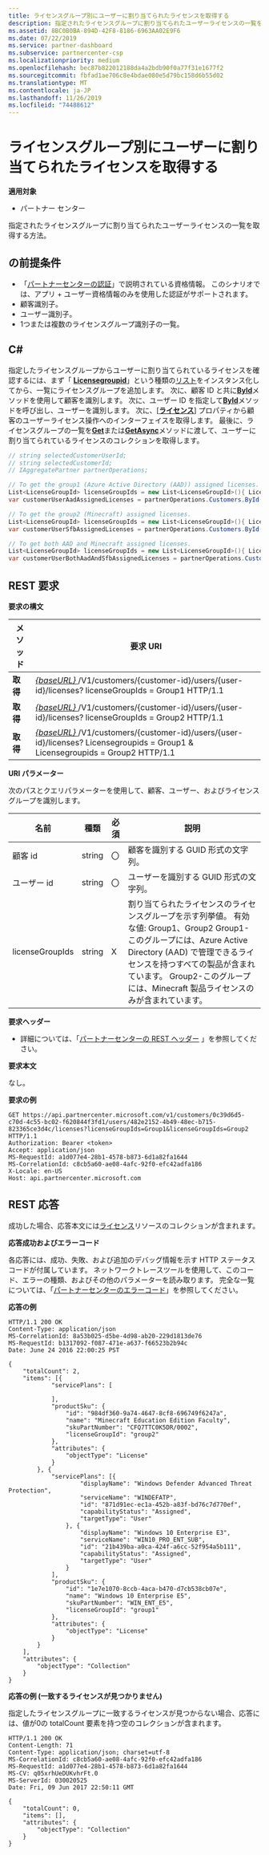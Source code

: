 ```yaml
---
title: ライセンスグループ別にユーザーに割り当てられたライセンスを取得する
description: 指定されたライセンスグループに割り当てられたユーザーライセンスの一覧を取得する方法。
ms.assetid: 8BC0B0BA-894D-42F8-8186-6963AA02E9F6
ms.date: 07/22/2019
ms.service: partner-dashboard
ms.subservice: partnercenter-csp
ms.localizationpriority: medium
ms.openlocfilehash: bec87b822012188da4a2bdb90f0a77f31e1677f2
ms.sourcegitcommit: fbfad1ae706c8e4bdae080e5d79bc158d6b55d02
ms.translationtype: MT
ms.contentlocale: ja-JP
ms.lasthandoff: 11/26/2019
ms.locfileid: "74488612"
---
```

# <a name="get-licenses-assigned-to-a-user-by-license-group"></a>ライセンスグループ別にユーザーに割り当てられたライセンスを取得する

**適用対象**

- パートナー センター

指定されたライセンスグループに割り当てられたユーザーライセンスの一覧を取得する方法。

## <a name="span-idprerequisitesspan-idprerequisitesspan-idprerequisitesprerequisites"></a><span id="Prerequisites"/><span id="prerequisites"/><span id="PREREQUISITES"/>の前提条件


- 「[パートナーセンターの認証](partner-center-authentication.md)」で説明されている資格情報。 このシナリオでは、アプリ + ユーザー資格情報のみを使用した認証がサポートされます。
- 顧客識別子。
- ユーザー識別子。
- 1つまたは複数のライセンスグループ識別子の一覧。

## <a name="span-idc_span-idc_c"></a><span id="C_"/><span id="c_"/>C#


指定したライセンスグループからユーザーに割り当てられているライセンスを確認するには、まず「 [**Licensegroupid**](https://docs.microsoft.com/dotnet/api/microsoft.store.partnercenter.models.licenses.licensegroupid)」という種類の[リスト](https://docs.microsoft.com/dotnet/api/system.collections.generic.list-1)をインスタンス化してから、一覧にライセンスグループを追加します。 次に、顧客 ID と共に[**ById**](https://docs.microsoft.com/dotnet/api/microsoft.store.partnercenter.customers.icustomercollection.byid)メソッドを使用して顧客を識別します。 次に、ユーザー ID を指定して[**ById**](https://docs.microsoft.com/dotnet/api/microsoft.store.partnercenter.customerusers.icustomerusercollection.byid)メソッドを呼び出し、ユーザーを識別します。 次に、[[**ライセンス**](https://docs.microsoft.com/dotnet/api/microsoft.store.partnercenter.customerusers.icustomeruser.licenses)] プロパティから顧客のユーザーライセンス操作へのインターフェイスを取得します。 最後に、ライセンスグループの一覧を[**Get**](https://docs.microsoft.com/dotnet/api/microsoft.store.partnercenter.customerusers.icustomeruserlicensecollection.get)または[**GetAsync**](https://docs.microsoft.com/dotnet/api/microsoft.store.partnercenter.customerusers.icustomeruserlicensecollection.getasync)メソッドに渡して、ユーザーに割り当てられているライセンスのコレクションを取得します。

``` csharp
// string selectedCustomerUserId;
// string selectedCustomerId;
// IAggregatePartner partnerOperations;

// To get the group1 (Azure Active Directory (AAD)) assigned licenses.
List<LicenseGroupId> licenseGroupIds = new List<LicenseGroupId>(){ LicenseGroupId.Group1 };
var customerUserAadAssignedLicenses = partnerOperations.Customers.ById(selectedCustomerId).Users.ById(selectedCustomerUserId).Licenses.Get(licenseGroupIds);

// To get the group2 (Minecraft) assigned licenses.
List<LicenseGroupId> licenseGroupIds = new List<LicenseGroupId>(){ LicenseGroupId.Group2 };
var customerUserSfbAssignedLicenses = partnerOperations.Customers.ById(selectedCustomerId).Users.ById(selectedCustomerUserId).Licenses.Get(licenseGroupIds);

// To get both AAD and Minecraft assigned licenses.
List<LicenseGroupId> licenseGroupIds = new List<LicenseGroupId>(){ LicenseGroupId.Group1, LicenseGroupId.Group2 };
var customerUserBothAadAndSfbAssignedLicenses = partnerOperations.Customers.ById(selectedCustomerId).Users.ById(selectedCustomerUserId).Licenses.Get(licenseGroupIds);
```

## <a name="span-id_requestspan-id_requestspan-id_request-rest-request"></a><span id="_Request"/><span id="_request"/><span id="_REQUEST"/> REST 要求

**要求の構文**

| メソッド  | 要求 URI                                                                                                                                            |
|---------|--------------------------------------------------------------------------------------------------------------------------------------------------------|
| **取得** | [ *{baseURL}* ](partner-center-rest-urls.md)/V1/customers/{customer-id}/users/{user-id}/licenses? licenseGroupIds = Group1 HTTP/1.1                        |
| **取得** | [ *{baseURL}* ](partner-center-rest-urls.md)/V1/customers/{customer-id}/users/{user-id}/licenses? licenseGroupIds = Group2 HTTP/1.1                        |
| **取得** | [ *{baseURL}* ](partner-center-rest-urls.md)/V1/customers/{customer-id}/users/{user-id}/licenses? Licensegroupids = Group1 & Licensegroupids = Group2 HTTP/1.1 |


**URI パラメーター**

次のパスとクエリパラメーターを使用して、顧客、ユーザー、およびライセンスグループを識別します。

| 名前            | 種類   | 必須 | 説明                                                                                                                                                                                                                                                           |
|-----------------|--------|----------|-----------------------------------------------------------------------------------------------------------------------------------------------------------------------------------------------------------------------------------------------------------------------|
| 顧客 id     | string | 〇      | 顧客を識別する GUID 形式の文字列。                                                                                                                                                                                                                 |
| ユーザー id         | string | 〇      | ユーザーを識別する GUID 形式の文字列。                                                                                                                                                                                                                     |
| licenseGroupIds | string | X       | 割り当てられたライセンスのライセンスグループを示す列挙値。 有効な値: Group1、Group2 Group1-このグループには、Azure Active Directory (AAD) で管理できるライセンスを持つすべての製品が含まれています。 Group2-このグループには、Minecraft 製品ライセンスのみが含まれています。 |

 

**要求ヘッダー**

- 詳細については、「[パートナーセンターの REST ヘッダー](headers.md) 」を参照してください。

**要求本文**

なし。

**要求の例**

```http
GET https://api.partnercenter.microsoft.com/v1/customers/0c39d6d5-c70d-4c55-bc02-f620844f3fd1/users/482e2152-4b49-48ec-b715-823365ce3d4c/licenses?licenseGroupIds=Group1&licenseGroupIds=Group2 HTTP/1.1
Authorization: Bearer <token>
Accept: application/json
MS-RequestId: a1d077e4-28b1-4578-b873-6d1a82fa1644
MS-CorrelationId: c8cb5a60-ae08-4afc-92f0-efc42adfa186
X-Locale: en-US
Host: api.partnercenter.microsoft.com
```

## <a name="span-id_responsespan-id_responsespan-id_response-rest-response"></a><span id="_Response"/><span id="_response"/><span id="_RESPONSE"/> REST 応答

成功した場合、応答本文には[ライセンス](license-resources.md#license)リソースのコレクションが含まれます。

**応答成功およびエラーコード**

各応答には、成功、失敗、および追加のデバッグ情報を示す HTTP ステータスコードが付属しています。 ネットワークトレースツールを使用して、このコード、エラーの種類、およびその他のパラメーターを読み取ります。 完全な一覧については、「[パートナーセンターのエラーコード](error-codes.md)」を参照してください。

**応答の例**

```http
HTTP/1.1 200 OK
Content-Type: application/json
MS-CorrelationId: 8a53b025-d5be-4d98-ab20-229d1813de76
MS-RequestId: b1317092-f087-471e-a637-f66523b2b94c
Date: June 24 2016 22:00:25 PST

{
    "totalCount": 2,
    "items": [{
            "servicePlans": [

            ],
            "productSku": {
                "id": "984df360-9a74-4647-8cf8-696749f6247a",
                "name": "Minecraft Education Edition Faculty",
                "skuPartNumber": "CFQ7TTC0K5DR/0002",
                "licenseGroupId": "group2"
            },
            "attributes": {
                "objectType": "License"
            }
        }, {
            "servicePlans": [{
                    "displayName": "Windows Defender Advanced Threat Protection",
                    "serviceName": "WINDEFATP",
                    "id": "871d91ec-ec1a-452b-a83f-bd76c7d770ef",
                    "capabilityStatus": "Assigned",
                    "targetType": "User"
                }, {
                    "displayName": "Windows 10 Enterprise E3",
                    "serviceName": "WIN10_PRO_ENT_SUB",
                    "id": "21b439ba-a0ca-424f-a6cc-52f954a5b111",
                    "capabilityStatus": "Assigned",
                    "targetType": "User"
                }
            ],
            "productSku": {
                "id": "1e7e1070-8ccb-4aca-b470-d7cb538cb07e",
                "name": "Windows 10 Enterprise E5",
                "skuPartNumber": "WIN_ENT_E5",
                "licenseGroupId": "group1"
            },
            "attributes": {
                "objectType": "License"
            }
        }
    ],
    "attributes": {
        "objectType": "Collection"
    }
}
```

**応答の例 (一致するライセンスが見つかりません)**

指定したライセンスグループに一致するライセンスが見つからない場合、応答には、値が0の totalCount 要素を持つ空のコレクションが含まれます。

```http
HTTP/1.1 200 OK
Content-Length: 71
Content-Type: application/json; charset=utf-8
MS-CorrelationId: c8cb5a60-ae08-4afc-92f0-efc42adfa186
MS-RequestId: a1d077e4-28b1-4578-b873-6d1a82fa1644
MS-CV: q05xrhUeDUKvhrFt.0
MS-ServerId: 030020525
Date: Fri, 09 Jun 2017 22:50:11 GMT

{
    "totalCount": 0,
    "items": [],
    "attributes": {
        "objectType": "Collection"
    }
}
```